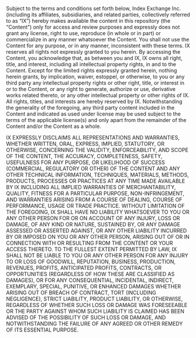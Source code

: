 Subject to the terms and conditions set forth below, Index Exchange Inc.
(including its affiliates, subsidiaries, and related parties, collectively
referred to as “IX”) hereby makes available the content in this repository
(the “Content”) only for access and review purposes and expressly does not grant
any license, right to use, reproduce (in whole or in part) or commercialize
in any manner whatsoever the Content. You shall not use the Content for any purpose,
or in any manner, inconsistent with these terms. IX reserves all rights
not expressly granted to you herein. By accessing the Content, you acknowledge that,
as between you and IX, IX owns all right, title, and interest, including
all intellectual property rights, in and to the Content. Except for the limited
rights expressly granted herein, nothing herein grants, by implication, waiver,
estoppel, or otherwise, to you or any third party any intellectual property
rights or other right, title, or interest in or to the Content, or any right
to generate, authorize or use, derivative works related thereto, or any other
intellectual property or other rights of IX. All rights, titles, and interests
are hereby reserved by IX. Notwithstanding the generality of the foregoing,
any third party content included in the Content and indicated as used under license
may be used subject to the terms of the applicable license(s) and only apart from
the remainder of the Content and/or the Content as a whole.

IX EXPRESSLY DISCLAIMS ALL REPRESENTATIONS AND WARRANTIES, WHETHER WRITTEN,
ORAL, EXPRESS, IMPLIED, STATUTORY, OR OTHERWISE, CONCERNING THE VALIDITY,
ENFORCEABILITY, AND SCOPE OF THE CONTENT, THE ACCURACY, COMPLETENESS, SAFETY,
USEFULNESS FOR ANY PURPOSE, OR LIKELIHOOD OF SUCCESS (COMMERCIAL, REGULATORY OR
OTHER) OF THE CONTENT AND ANY OTHER TECHNICAL INFORMATION, TECHNIQUES,
MATERIALS, METHODS, PRODUCTS, PROCESSES OR PRACTICES AT ANY TIME MADE AVAILABLE
BY IX INCLUDING ALL IMPLIED WARRANTIES OF MERCHANTABILITY, QUALITY, FITNESS FOR
A PARTICULAR PURPOSE, NON-INFRINGEMENT, AND WARRANTIES ARISING FROM A COURSE OF
DEALING, COURSE OF PERFORMANCE, USAGE OR TRADE PRACTICE. WITHOUT LIMITATION OF
THE FOREGOING, IX SHALL HAVE NO LIABILITY WHATSOEVER TO YOU OR ANY OTHER PERSON
FOR OR ON ACCOUNT OF ANY INJURY, LOSS OR DAMAGE, OF ANY KIND OR NATURE,
SUSTAINED BY, OR ANY DAMAGE ASSESSED OR ASSERTED AGAINST, OR ANY OTHER LIABILITY
INCURRED BY OR IMPOSED ON YOU OR ANY OTHER PERSON, ARISING OUT OF OR IN
CONNECTION WITH OR RESULTING FROM THE CONTENT OR YOUR ACCESS THERETO.  TO THE
FULLEST EXTENT PERMITTED BY LAW, IX SHALL NOT BE LIABLE TO YOU OR ANY OTHER
PERSON FOR ANY INJURY TO OR LOSS OF GOODWILL, REPUTATION, BUSINESS, PRODUCTION,
REVENUES, PROFITS, ANTICIPATED PROFITS, CONTRACTS, OR OPPORTUNITIES (REGARDLESS
OF HOW THESE ARE CLASSIFIED AS DAMAGES), OR FOR ANY CONSEQUENTIAL, INCIDENTAL,
INDIRECT, EXEMPLARY, SPECIAL, PUNITIVE, OR ENHANCED DAMAGES WHETHER ARISING OUT
OF BREACH OF CONTRACT, TORT (INCLUDING NEGLIGENCE), STRICT LIABILITY, PRODUCT
LIABILITY, OR OTHERWISE, REGARDLESS OF WHETHER SUCH LOSS OR DAMAGE WAS
FORESEEABLE OR THE PARTY AGAINST WHOM SUCH LIABILITY IS CLAIMED HAS BEEN ADVISED
OF THE POSSIBILITY OF SUCH LOSS OR DAMAGE, AND NOTWITHSTANDING THE FAILURE OF
ANY AGREED OR OTHER REMEDY OF ITS ESSENTIAL PURPOSE.
